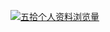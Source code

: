 [![五拾个人资料浏览量](https://u8views.com/api/v1/github/profiles/24545350/views/day-week-month-total-count.svg)](https://u8views.com/github/wwushi)
